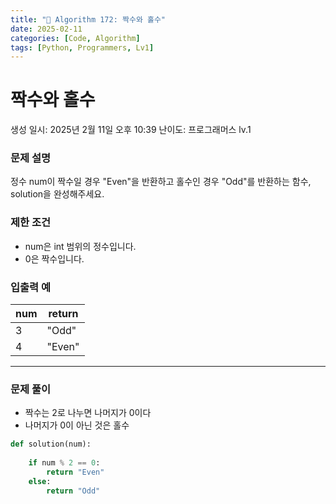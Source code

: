 ```yaml
---
title: "🧠 Algorithm 172: 짝수와 홀수"
date: 2025-02-11
categories: [Code, Algorithm]
tags: [Python, Programmers, Lv1]
---
```


# 짝수와 홀수

생성 일시: 2025년 2월 11일 오후 10:39
난이도: 프로그래머스 lv.1

### **문제 설명**

정수 num이 짝수일 경우 "Even"을 반환하고 홀수인 경우 "Odd"를 반환하는 함수, solution을 완성해주세요.

### 제한 조건

- num은 int 범위의 정수입니다.
- 0은 짝수입니다.

### 입출력 예

| num | return |
| --- | --- |
| 3 | "Odd" |
| 4 | "Even" |

---

### 문제 풀이

- 짝수는 2로 나누면 나머지가 0이다
- 나머지가 0이 아닌 것은 홀수

```python
def solution(num):
    
    if num % 2 == 0:
        return "Even"
    else:
        return "Odd"
```
